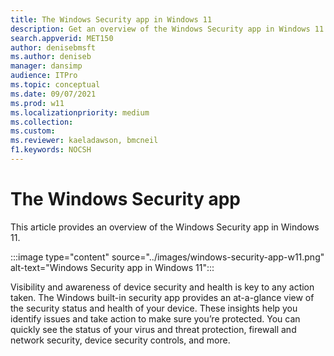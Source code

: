 ```yaml
---
title: The Windows Security app in Windows 11
description: Get an overview of the Windows Security app in Windows 11
search.appverid: MET150 
author: denisebmsft
ms.author: deniseb
manager: dansimp 
audience: ITPro
ms.topic: conceptual
ms.date: 09/07/2021
ms.prod: w11
ms.localizationpriority: medium
ms.collection: 
ms.custom: 
ms.reviewer: kaeladawson, bmcneil
f1.keywords: NOCSH  
---
```


# The Windows Security app

This article provides an overview of the Windows Security app in Windows 11.

:::image type="content" source="../images/windows-security-app-w11.png" alt-text="Windows Security app in Windows 11":::

Visibility and awareness of device security and health is key to any action taken. The Windows built-in security app provides an at-a-glance view of the security status and health of your device. These insights help you identify issues and take action to make sure you’re protected. You can quickly see the status of your virus and threat protection, firewall and network security, device security controls, and more. 

